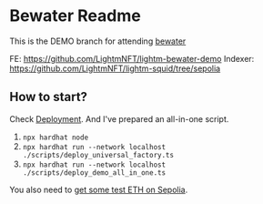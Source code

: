 # Bewater Readme

This is the DEMO branch for attending [bewater](https://build.bewater.xyz)

FE: https://github.com/LightmNFT/lightm-bewater-demo
Indexer: https://github.com/LightmNFT/lightm-squid/tree/sepolia

## How to start?

Check [Deployment](./README.md/#deployment). And I've prepared an all-in-one script.

1. `npx hardhat node`
2. `npx hardhat run --network localhost ./scripts/deploy_universal_factory.ts`
3. `npx hardhat run --network localhost ./scripts/deploy_demo_all_in_one.ts`

You also need to [get some test ETH on Sepolia](https://www.google.com/search?q=sepolia+faucet).